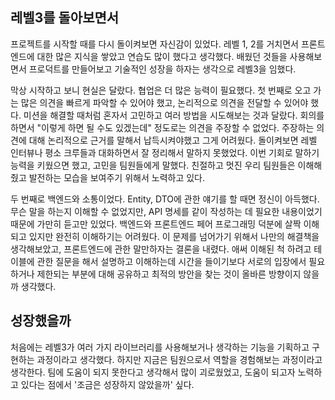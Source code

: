 ## 레벨3를 돌아보면서

프로젝트를 시작할 때를 다시 돌이켜보면 자신감이 있었다. 레벨 1, 2를 거치면서 프론트엔드에 대한 많은 지식을 쌓았고 연습도 많이 했다고 생각했다. 배웠던 것들을 사용해보면서 프로덕트를 만들어보고 기술적인 성장을 하자는 생각으로 레벨3을 임했다.

막상 시작하고 보니 현실은 달랐다. 협업은 더 많은 능력이 필요했다.
첫 번째로 오고 가는 많은 의견을 빠르게 파악할 수 있어야 했고, 논리적으로 의견을 전달할 수 있어야 했다. 미션을 해결할 때처럼 혼자서 고민하고 여러 방법을 시도해보는 것과 달랐다. 회의를 하면서 "이렇게 하면 될 수도 있겠는데" 정도로는 의견을 주장할 수 없었다. 주장하는 의견에 대해 논리적으로 근거를 말해서 납득시켜야했고 그게 어려웠다. 돌이켜보면 레벨 인터뷰나 평소 크루들과 대화하면서 잘 정리해서 말하지 못했었다. 이번 기회로 말하기 능력을 키웠으면 했고, 고민을 팀원들에게 말했다. 친절하고 멋진 우리 팀원들은 이해해줬고 발전하는 모습을 보여주기 위해서 노력하고 있다.

두 번째로 백엔드와 소통이었다. Entity, DTO에 관한 얘기를 할 때면 정신이 아득했다. 무슨 말을 하는지 이해할 수 없었지만, API 명세를 같이 작성하는 데 필요한 내용이었기 때문에 가만히 듣고만 있었다. 백엔드와 프론트엔드 페어 프로그래밍 덕분에 살짝 이해되고 있지만 완전히 이해하기는 어려웠다. 이 문제를 넘어가기 위해서 나만의 해결책을 생각해보았고, 프론트엔드에 관한 말만하자는 결론을 내렸다. 애써 이해된 척 하려고 테이블에 관한 질문을 해서 설명하고 이해하는데 시간을 들이기보다 서로의 입장에서 필요하거나 제한되는 부분에 대해 공유하고 최적의 방안을 찾는 것이 올바른 방향이지 않을까 생각했다.

## 성장했을까

처음에는 레벨3가 여러 가지 라이브러리를 사용해보거나 생각하는 기능을 기획하고 구현하는 과정이라고 생각했다. 하지만 지금은 팀원으로서 역할을 경험해보는 과정이라고 생각한다. 팀에 도움이 되지 못한다고 생각해서 많이 괴로웠었고, 도움이 되고자 노력하고 있다는 점에서 '조금은 성장하지 않았을까' 싶다.
